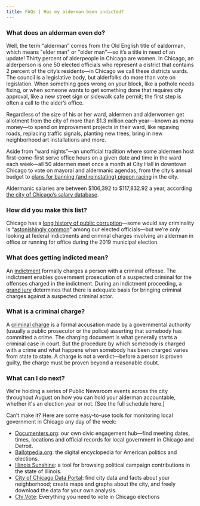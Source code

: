 ```yaml
---
title: FAQs | Has my alderman been indicted?
---
```


### What does an alderman even do?

Well, the term “alderman” comes from the Old English title of ealdorman, which means "elder man" or "older man"—so it’s a title in need of an update! Thirty percent of alderpeople in Chicago are women. In Chicago, an alderperson is one 50 elected officials who represent a district that contains 2 percent of the city’s residents—in Chicago we call these districts wards. The council is a legislative body, but alderfolks do more than vote on legislation. When something goes wrong on your block, like a pothole needs fixing, or when someone wants to get something done that requires city approval, like a new street sign or sidewalk cafe permit; the first step is often a call to the alder’s office.

Regardless of the size of his or her ward, aldermen and alderwomen get allotment from the city of more than $1.3 million each year—known as menu money—to spend on improvement projects in their ward, like repaving roads, replacing traffic signals, planting new trees, bring in new neighborhood art installations and more.

Aside from “ward nights”—an unofficial tradition where some aldermen host first-come-first serve office hours on a given date and time in the ward each week—all 50 aldermen meet once a month at City Hall in downtown Chicago to vote on mayoral and aldermanic agendas, from the city’s annual budget to [plans for banning (and reinstating) pigeon racing](https://www.chicagotribune.com/politics/ct-met-chicago-legalize-pigeon-racing-20180628-story.html) in the city.

Aldermanic salaries are between $106,392 to $117,832.92 a year, according [the city of Chicago’s salary database](https://data.cityofchicago.org/Administration-Finance/Current-Employee-Names-Salaries-and-Position-Title/aned-ke5c).

### How did you make this list?

Chicago has a [long history of public corruption](https://en.wikipedia.org/wiki/Corruption_in_Illinois#Chicago_aldermen)—some would say criminality is “[astonishingly common](https://www.economist.com/united-states/2019/01/12/chicagos-political-system-is-set-up-to-produce-corruption)” among our elected officials—but we’re only looking at federal indictments and criminal charges involving an alderman in office or running for office during the 2019 municipal election.

### What does getting indicted mean?

An [indictment](https://www.law.cornell.edu/wex/indictment) formally charges a person with a criminal offense. The indictment enables government prosecution of a suspected criminal for the offenses charged in the indictment. During an indictment proceeding, a [grand jury](http://www.law.cornell.edu/wex/grand_jury) determines that there is adequate basis for bringing criminal charges against a suspected criminal actor.

### What is a criminal charge?

A [criminal charge](https://en.wikipedia.org/wiki/Criminal_charge) is a formal accusation made by a governmental authority (usually a public prosecutor or the police) asserting that somebody has committed a crime. The charging document is what generally starts a criminal case in court. But the procedure by which somebody is charged with a crime and what happens when somebody has been charged varies from state to state. A charge is not a verdict—before a person is proven guilty, the charge must be proven beyond a reasonable doubt.

### What can I do next?

We're holding a series of Public Newsroom events across the city throughout August on how you can hold your alderman accountable, whether it's an election year or not. [See the full schedule here.]

Can’t make it? Here are some easy-to-use tools for monitoring local government in Chicago any day of the week:

* [Documenters.org](https://www.documenters.org/): our own civic engagement hub—find meeting dates, times, locations and official records for local government in Chicago and Detroit.
* [Ballotpedia.org](https://ballotpedia.org/City_elections_in_Chicago,_Illinois_(2019)): the digital encyclopedia for American politics and elections.
* [Illinois Sunshine](https://illinoissunshine.org/about/): a tool for browsing political campaign contributions in the state of Illinois.
* [City of Chicago Data Portal](https://data.cityofchicago.org/): find city data and facts about your neighborhood; create maps and graphs about the city, and freely download the data for your own analysis.
* [Chi.Vote](https://chi.vote/): Everything you need to vote in Chicago elections
